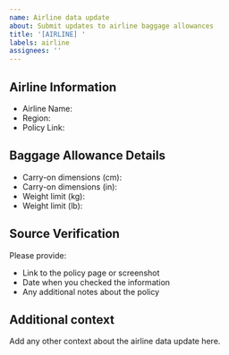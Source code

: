 ```yaml
---
name: Airline data update
about: Submit updates to airline baggage allowances
title: '[AIRLINE] '
labels: airline
assignees: ''
---
```


## Airline Information

- Airline Name:
- Region:
- Policy Link:

## Baggage Allowance Details

- Carry-on dimensions (cm):
- Carry-on dimensions (in):
- Weight limit (kg):
- Weight limit (lb):

## Source Verification

Please provide:

- Link to the policy page or screenshot
- Date when you checked the information
- Any additional notes about the policy

## Additional context

Add any other context about the airline data update here.
